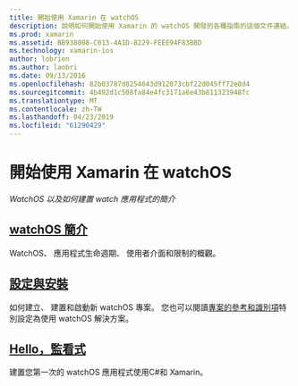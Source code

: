 ```yaml
---
title: 開始使用 Xamarin 在 watchOS
description: 說明如何開始使用 Xamarin 的 watchOS 開發的各種指南的這個文件連結。 連結的內容提供 watchOS 簡介，說明如何安裝 watchOS 支援 Xamarin 的套件，並示範如何建置的初始應用程式。
ms.prod: xamarin
ms.assetid: BB938008-C013-4A1D-8229-FEEE94F83BBD
ms.technology: xamarin-ios
author: lobrien
ms.author: laobri
ms.date: 09/13/2016
ms.openlocfilehash: 82b03787d8254643d912073cbf22d045ff72e0d4
ms.sourcegitcommit: 4b402d1c508fa84e4fc3171a6e43b811323948fc
ms.translationtype: MT
ms.contentlocale: zh-TW
ms.lasthandoff: 04/23/2019
ms.locfileid: "61290429"
---
```

# <a name="getting-started-with-watchos-in-xamarin"></a>開始使用 Xamarin 在 watchOS

_WatchOS 以及如何建置 watch 應用程式的簡介_

## <a name="introduction-to-watchosioswatchosget-startedintro-to-watchosmd"></a>[watchOS 簡介](~/ios/watchos/get-started/intro-to-watchos.md)

WatchOS、 應用程式生命週期、 使用者介面和限制的概觀。

## <a name="setup--installationioswatchosget-startedinstallationmd"></a>[設定與安裝](~/ios/watchos/get-started/installation.md)

如何建立、 建置和啟動新 watchOS 專案。
您也可以閱讀[專案的參考和識別項](~/ios/watchos/get-started/project-references.md)特別設定為使用 watchOS 解決方案。

## <a name="hello-watchioswatchosget-startedhello-watchmd"></a>[Hello，監看式](~/ios/watchos/get-started/hello-watch.md)

建置您第一次的 watchOS 應用程式使用C#和 Xamarin。

